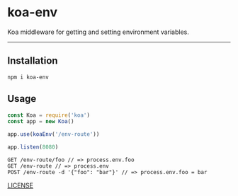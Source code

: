 # koa-env

Koa middleware for getting and setting environment variables.

--------

## Installation

`npm i koa-env`

## Usage

```javascript
const Koa = require('koa')
const app = new Koa()

app.use(koaEnv('/env-route'))

app.listen(8080)
```

```
GET /env-route/foo // => process.env.foo
GET /env-route // => process.env
POST /env-route -d '{"foo": "bar"}' // => process.env.foo = bar
```

[LICENSE](./LICENSE.md)
